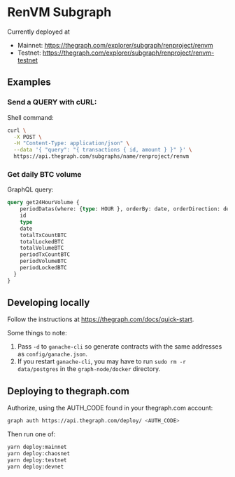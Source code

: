 # RenVM Subgraph

Currently deployed at
* Mainnet: https://thegraph.com/explorer/subgraph/renproject/renvm
* Testnet: https://thegraph.com/explorer/subgraph/renproject/renvm-testnet

## Examples

### Send a QUERY with cURL:

Shell command:

```sh
curl \
  -X POST \
  -H "Content-Type: application/json" \
  --data '{ "query": "{ transactions { id, amount } }" }' \
  https://api.thegraph.com/subgraphs/name/renproject/renvm
```

### Get daily BTC volume

GraphQL query:

```graphql
query get24HourVolume {
    periodDatas(where: {type: HOUR }, orderBy: date, orderDirection: desc, first: 24) {
    id
    type
    date
    totalTxCountBTC
    totalLockedBTC
    totalVolumeBTC
    periodTxCountBTC
    periodVolumeBTC
    periodLockedBTC
  }
}
```

## Developing locally

Follow the instructions at <https://thegraph.com/docs/quick-start>.

Some things to note:
1. Pass `-d` to `ganache-cli` so generate contracts with the same addresses as `config/ganache.json`.
2. If you restart `ganache-cli`, you may have to run `sudo rm -r data/postgres` in the `graph-node/docker` directory.

## Deploying to thegraph.com

Authorize, using the AUTH_CODE found in your thegraph.com account:

```sh
graph auth https://api.thegraph.com/deploy/ <AUTH_CODE>
```

Then run one of:

```sh
yarn deploy:mainnet
yarn deploy:chaosnet
yarn deploy:testnet
yarn deploy:devnet
```
